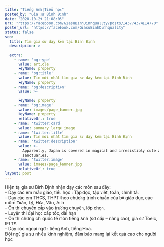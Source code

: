 ```yaml
---
title: "Tiếng Anh|Tiểu học"
posted_by: "Gia sư Bình Định"
date: "2020-10-29 21:08:05"
url: "https://facebook.com/GiasuBinhDinhquality/posts/143774374114770"
poster_url: "https://facebook.com/GiasuBinhDinhquality"
status: false
seo:
  title: Tìm gia sư dạy kèm tại Bình Định
  description: >-
    
  extra:
    - name: 'og:type'
      value: article
      keyName: property
    - name: 'og:title'
      value: Tin mới nhất tìm gia sư dạy kèm tại Bình Định
      keyName: property
    - name: 'og:description'
      value: >-
        
      keyName: property
    - name: 'og:image'
      value: images/page_banner.jpg
      keyName: property
      relativeUrl: true
    - name: 'twitter:card'
      value: summary_large_image
    - name: 'twitter:title'
      value: Tin mới nhất tìm gia sư dạy kèm tại Bình Định
    - name: 'twitter:description'
      value: >-
        Apparently, Japan is covered in magical and irresistibly cute animal
        sanctuaries.
    - name: 'twitter:image'
      value: images/page_banner.jpg
      relativeUrl: true
layout: post
---
```

Hiện tại gia sư Bình Định nhận dạy các môn sau đây:<br>- Dạy các em mẫu giáo, tiểu học : Tập đọc, tập viết, toán, chính tả.<br>- Dạy các em THCS, THPT theo chương trình chuẩn của bộ giáo dục, các môn: Toán, Lý, Hóa, Văn, Anh<br>- Ôn thi chuyển cấp vào trường chuyên, lớp chọn.<br>- Luyện thi đại học cấp tốc, dài hạn<br>- Ôn thi chứng chỉ quốc tế môn tiếng Anh (sơ cấp – nâng cao), gia sư Toeic, IELTS.<br>- Dạy các ngoại ngữ : tiếng Anh, tiếng Hoa.<br>Đội ngũ gia sư nhiều kinh nghiệm, đảm bảo mang lại kết quả cao cho người học
